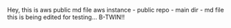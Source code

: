 Hey, this is aws public md file
aws instance - public repo - main dir - md file
this is being edited for testing... B-TWIN!!
